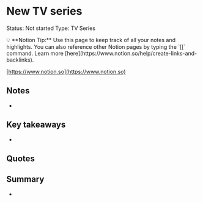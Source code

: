 # New TV series

Status: Not started
Type: TV Series

<aside>
💡 **Notion Tip:** Use this page to keep track of all your notes and highlights. You can also reference other Notion pages by typing the `[[` command. Learn more [here](https://www.notion.so/help/create-links-and-backlinks).

</aside>

[https://www.notion.so](https://www.notion.so)

## Notes

- 

## Key takeaways

- 

## Quotes

> 
> 

## Summary

-